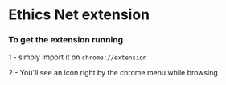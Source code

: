 # Ethics Net extension

### To get the extension running

1 - simply import it on `chrome://extension`

2 - You'll see an icon right by the chrome menu while browsing
